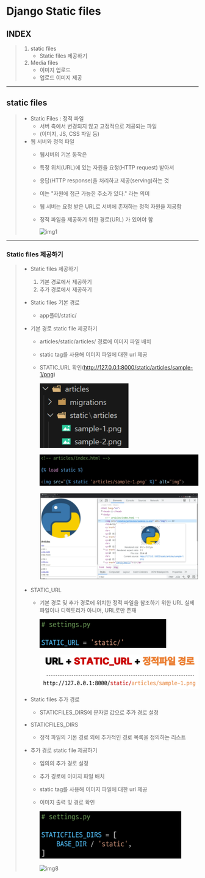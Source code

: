# Django Static files

## INDEX
> 1. static files
>       - Static files 제공하기
> 2. Media files
>       - 이미지 업로드
>       - 업로드 이미지 제공
---
## static files
> - Static Files : 정적 파일
>   - 서버 측에서 변경되지 않고 고정적으로 제공되는 파일
>   - (이미지, JS, CSS 파일 등)
> - 웹 서버와 정적 파일
>   - 웹서버의 기본 동작은
>   - 특정 위치(URL)에 있는 자원을 요청(HTTP request) 받아서 
>   - 응답(HTTP response)을 처리하고 제공(serving)하는 것
>   - 이는 "자원에 접근 가능한 주소가 있다." 라는 의미
>   - 웹 서버는 요청 받은 URL로 서버에 존재하는 정적 자원을 제공함
>   - 정적 파일을 제공하기 위한 경로(URL) 가 있어야 함
>
>       ![img1](/Django_Static_files_img/img1.PNG)
>
---
### Static files 제공하기
> - Static files 제공하기
>   1. 기본 경로에서 제공하기
>   2. 추가 경로에서 제공하기
> - Static files 기본 경로
>   - app폴더/static/
> - 기본 경로 static file 제공하기
>   - articles/static/articles/ 경로에 이미지 파일 배치
>   - static tag를 사용해 이미지 파일에 대한 url 제공
>   - STATIC_URL 확인(http://127.0.0.1:8000/static/articles/sample-1/png)
>      
>       ![img2](Django_Static_files_img/img2.PNG)
>      
>       ![img3](Django_Static_files_img/img3.PNG)
>      
>       ![img4](Django_Static_files_img/img4.PNG)
>
> - STATIC_URL
>   - 기본 경로 및 추가 경로에 위치한 정적 파일을 참조하기 위한 URL 실제 파일이나 디렉토리가 아니며, URL로만 존재
>
>       ![img5](Django_Static_files_img/img5.PNG)
>
>       ![img6](Django_Static_files_img/img6.PNG)
>
> - Static files 추가 경로
>   - STATICFILES_DIRS에 문자열 값으로 추가 경로 설정
> - STATICFILES_DIRS
>   - 정적 파일의 기본 경로 외에 추가적인 경로 목록을 정의하는 리스트
> - 추가 경로 static file 제공하기
>   - 임의의 추가 경로 설정
>   - 추가 경로에 이미지 파일 배치
>   - static tag를 사용해 이미지 파일에 대한 url 제공
>   - 이미지 출력 및 경로 확인
>
>       ![img7](Django_Static_files_img/img7.PNG)
>
>
>       ![img8]()